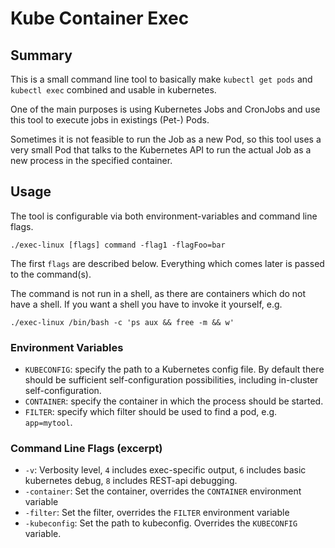 # Kube Container Exec

## Summary

This is a small command line tool to basically make `kubectl get pods` and `kubectl exec` combined and usable in kubernetes.

One of the main purposes is using Kubernetes Jobs and CronJobs and use this tool to execute jobs in existings (Pet-) Pods.

Sometimes it is not feasible to run the Job as a new Pod, so this tool uses a very small Pod that talks to the Kubernetes API to run the actual Job as a new process in the specified container.

## Usage

The tool is configurable via both environment-variables and command line flags.

    ./exec-linux [flags] command -flag1 -flagFoo=bar

The first `flags` are described below. Everything which comes later is passed to the command(s).

The command is not run in a shell, as there are containers which do not have a shell.
If you want a shell you have to invoke it yourself, e.g.

    ./exec-linux /bin/bash -c 'ps aux && free -m && w'

### Environment Variables

- `KUBECONFIG`: specify the path to a Kubernetes config file. By default there should be sufficient self-configuration possibilities, including in-cluster self-configuration.
- `CONTAINER`: specify the container in which the process should be started.
- `FILTER`: specify which filter should be used to find a pod, e.g. `app=mytool`.

### Command Line Flags (excerpt)

- `-v`: Verbosity level, `4` includes exec-specific output, `6` includes basic kubernetes debug, `8` includes REST-api debugging.
- `-container`: Set the container, overrides the `CONTAINER` environment variable
- `-filter`: Set the filter, overrides the `FILTER` environment variable
- `-kubeconfig`: Set the path to kubeconfig. Overrides the `KUBECONFIG` variable.
